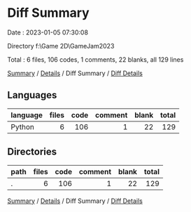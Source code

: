 # Diff Summary

Date : 2023-01-05 07:30:08

Directory f:\\Game 2D\\GameJam2023

Total : 6 files,  106 codes, 1 comments, 22 blanks, all 129 lines

[Summary](results.md) / [Details](details.md) / Diff Summary / [Diff Details](diff-details.md)

## Languages
| language | files | code | comment | blank | total |
| :--- | ---: | ---: | ---: | ---: | ---: |
| Python | 6 | 106 | 1 | 22 | 129 |

## Directories
| path | files | code | comment | blank | total |
| :--- | ---: | ---: | ---: | ---: | ---: |
| . | 6 | 106 | 1 | 22 | 129 |

[Summary](results.md) / [Details](details.md) / Diff Summary / [Diff Details](diff-details.md)
